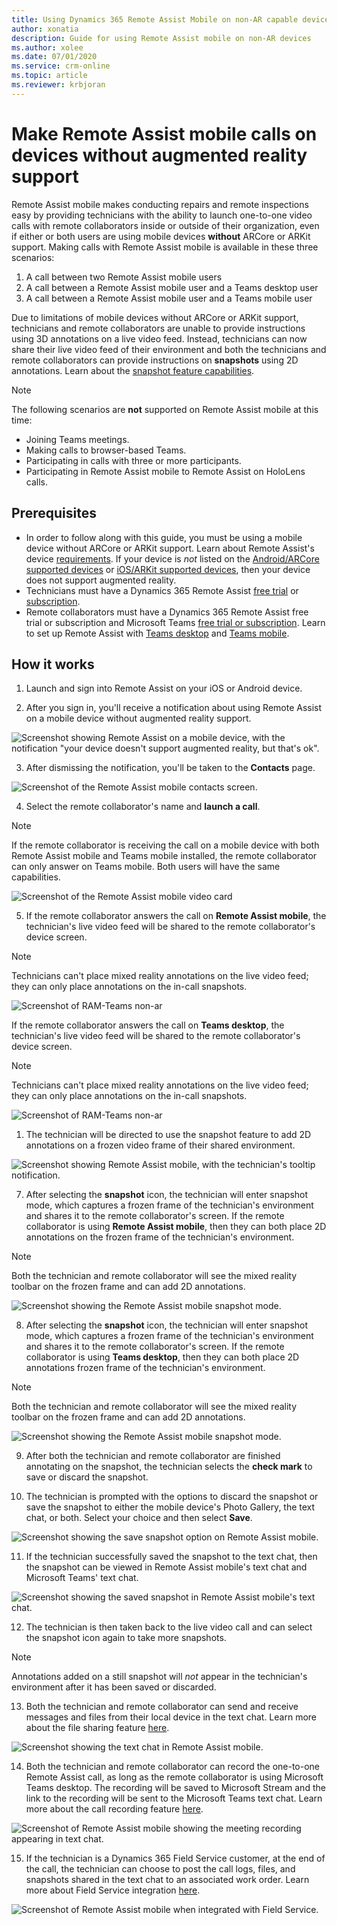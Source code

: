 ```yaml
---
title: Using Dynamics 365 Remote Assist Mobile on non-AR capable devices 
author: xonatia
description: Guide for using Remote Assist mobile on non-AR devices
ms.author: xolee
ms.date: 07/01/2020
ms.service: crm-online
ms.topic: article
ms.reviewer: krbjoran
---
```

# Make Remote Assist mobile calls on devices without augmented reality support

Remote Assist mobile makes conducting repairs and remote inspections easy by providing technicians with the ability to launch one-to-one video calls with remote collaborators inside or outside of their organization, even if either or both users are using mobile devices **without** ARCore or ARKit support. Making calls with Remote Assist mobile is available in these three scenarios:

1. A call between two Remote Assist mobile users
2. A call between a Remote Assist mobile user and a Teams desktop user
3. A call between a Remote Assist mobile user and a Teams mobile user

Due to limitations of mobile devices without ARCore or ARKit support, technicians and remote collaborators are unable to provide instructions using 3D annotations on a live video feed. Instead, technicians can now share their live video feed of their environment and both the technicians and remote collaborators can provide instructions on **snapshots** using 2D annotations. Learn about the [snapshot feature capabilities](https://docs.microsoft.com/dynamics365/mixed-reality/remote-assist/mobile-app/annotate-snapshot).

> [!NOTE]
> The following scenarios are **not** supported on Remote Assist mobile at this time:
>
> - Joining Teams meetings.
> - Making calls to browser-based Teams.
> - Participating in calls with three or more participants.
> - Participating in Remote Assist mobile to Remote Assist on HoloLens calls.

## Prerequisites

- In order to follow along with this guide, you must be using a mobile device without ARCore or ARKit support. Learn about Remote Assist's device [requirements](https://docs.microsoft.com/dynamics365/mixed-reality/remote-assist/requirements). If your device is *not* listed on the [Android/ARCore supported devices](https://developers.google.com/ar/discover/supported-devices) or [iOS/ARKit supported devices](https://developers.google.com/ar/discover/supported-devices#ios), then your device does not support augmented reality.
- Technicians must have a Dynamics 365 Remote Assist [free trial](https://docs.microsoft.com/dynamics365/mixed-reality/remote-assist/try-remote-assist) or [subscription](https://docs.microsoft.com/dynamics365/mixed-reality/remote-assist/buy-remote-assist).
- Remote collaborators must have a Dynamics 365 Remote Assist free trial or subscription and Microsoft Teams [free trial or subscription](https://www.microsoft.com/microsoft-365/microsoft-teams/group-chat-software). Learn to set up Remote Assist with [Teams desktop](https://docs.microsoft.com/dynamics365/mixed-reality/remote-assist/teams-pc-all) and [Teams mobile](https://docs.microsoft.com/dynamics365/mixed-reality/remote-assist/teams-mobile-all).

## How it works

1. Launch and sign into Remote Assist on your iOS or Android device.

2. After you sign in, you'll receive a notification about using Remote Assist on a mobile device without augmented reality support.

![Screenshot showing Remote Assist on a mobile device, with the notification "your device doesn't support augmented reality, but that's ok".](./media/2a.png "AR Notification")

3. After dismissing the notification, you'll be taken to the **Contacts** page.

![Screenshot of the Remote Assist mobile contacts screen.](./media/2b.png "Contacts")

4. Select the remote collaborator's name and **launch a call**.

  > [!NOTE]
  > If the remote collaborator is receiving the call on a mobile device with both Remote Assist mobile and Teams mobile installed, the remote collaborator can only answer on Teams mobile. Both users will have the same capabilities.

![Screenshot of the Remote Assist mobile video card](./media/3a.png "Video Card")

5. If the remote collaborator answers the call on **Remote Assist mobile**, the technician's live video feed will be shared to the remote collaborator's device screen.

> [!NOTE]
> Technicians can't place mixed reality annotations on the live video feed; they can only place annotations on the in-call snapshots.

![Screenshot of RAM-Teams non-ar](./media/ram-ram_notoolbar.png)

   If the remote collaborator answers the call on **Teams desktop**, the technician's live video feed will be shared to the remote collaborator's device screen.

> [!NOTE]
> Technicians can't place mixed reality annotations on the live video feed; they can only place annotations on the in-call snapshots.

![Screenshot of RAM-Teams non-ar](../media/ram-teams-notoolbar.png "RAM-Teams")

1. The technician will be directed to use the snapshot feature to add 2D annotations on a frozen video frame of their shared environment.

![Screenshot showing Remote Assist mobile, with the technician's tooltip notification.](./media/01.05-call-nonar-1.png "Tool tip")

7. After selecting the **snapshot** icon, the technician will enter snapshot mode, which captures a frozen frame of the technician's environment and shares it to the remote collaborator's screen. If the remote collaborator is using **Remote Assist mobile**, then they can both place 2D annotations on the frozen frame of the technician's environment.

> [!NOTE]
> Both the technician and remote collaborator will see the mixed reality toolbar on the frozen frame and can add 2D annotations.

![Screenshot showing the Remote Assist mobile snapshot mode.](./media/ram-ram-snaps.png "Snapshot mode")

8. After selecting the **snapshot** icon, the technician will enter snapshot mode, which captures a frozen frame of the technician's environment and shares it to the remote collaborator's screen. If the remote collaborator is using **Teams desktop**, then they can both place 2D annotations frozen frame of the technician's environment.

> [!NOTE]
> Both the technician and remote collaborator will see the mixed reality toolbar on the frozen frame and can add 2D annotations.

![Screenshot showing the Remote Assist mobile snapshot mode.](../media/ram-teams-anno.png "Snapshot mode")

9. After both the technician and remote collaborator are finished annotating on the snapshot, the technician selects the **check mark** to save or discard the snapshot.

10. The technician is prompted with the options to discard the snapshot or save the snapshot to either the mobile device's Photo Gallery, the text chat, or both. Select your choice and then select **Save**.

![Screenshot showing the save snapshot option on Remote Assist mobile.](./media/7a.png)

11.  If the technician successfully saved the snapshot to the text chat, then the snapshot can be viewed in Remote Assist mobile's text chat and Microsoft Teams' text chat.

![Screenshot showing the saved snapshot in Remote Assist mobile's text chat.](./media/06.20-chat-image-portrait.png)

12.  The technician is then taken back to the live video call and can select the snapshot icon again to take more snapshots.

> [!NOTE]
> Annotations added on a still snapshot will *not* appear in the technician's environment after it has been saved or discarded.

13. Both the technician and remote collaborator can send and receive messages and  files from their local device in the text chat. Learn more about the file sharing feature [here](https://docs.microsoft.com/dynamics365/mixed-reality/remote-assist/mobile-app/file-sharing).

![Screenshot showing the text chat in Remote Assist mobile.](./media/06.21-chat-doc.png)

14. Both the technician and remote collaborator can record the one-to-one Remote Assist call, as long as the remote collaborator is using Microsoft Teams desktop. The recording will be saved to Microsoft Stream and the link to the recording will be sent to the Microsoft Teams text chat. Learn more about the call recording feature [here](https://docs.microsoft.com/dynamics365/mixed-reality/remote-assist/mobile-app/call-recording).

![Screenshot of Remote Assist mobile showing the meeting recording appearing in text chat.](./media/11b.png)

15. If the technician is a Dynamics 365 Field Service customer, at the end of the call, the technician can choose to post the call logs, files, and snapshots shared in the text chat to an associated work order. Learn more about Field Service integration [here](https://docs.microsoft.com/dynamics365/mixed-reality/remote-assist/mobile-app/fs-integration).

![Screenshot of Remote Assist mobile when integrated with Field Service.](./media/12.png "Field Service")
